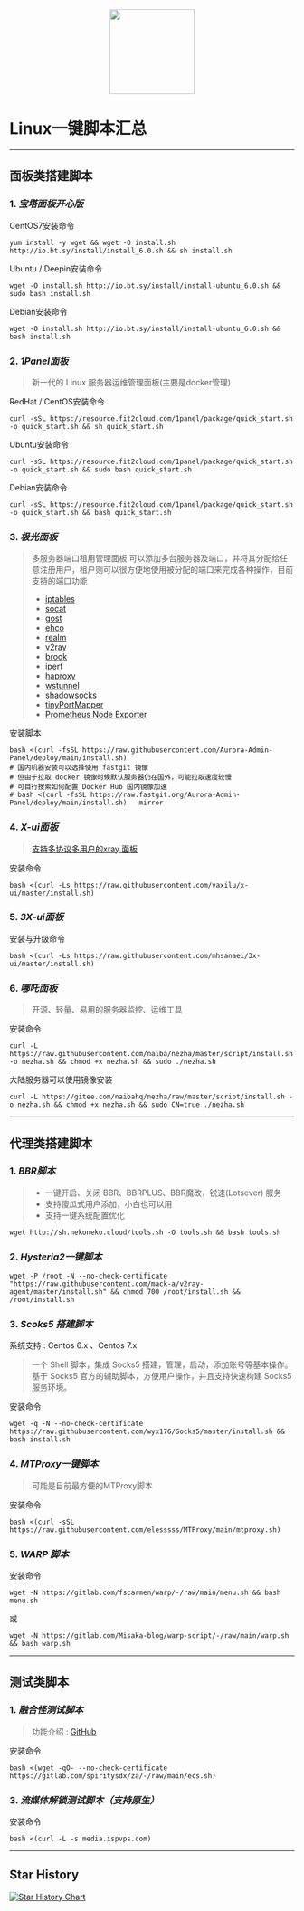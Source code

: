 
<div align=center>
<img src="https://docs.espressif.com/projects/esp-idf/zh_CN/v4.3/esp32c3/_images/linux-logo.png" width="150" height="150">
</div>

# Linux一键脚本汇总


***



## 面板类搭建脚本

### 1. *宝塔面板开心版*

CentOS7安装命令

```
yum install -y wget && wget -O install.sh http://io.bt.sy/install/install_6.0.sh && sh install.sh
```

Ubuntu / Deepin安装命令

```
wget -O install.sh http://io.bt.sy/install/install-ubuntu_6.0.sh && sudo bash install.sh
```

Debian安装命令

```
wget -O install.sh http://io.bt.sy/install/install-ubuntu_6.0.sh && bash install.sh
```

### 2. *1Panel面板*

> 新一代的 Linux 服务器运维管理面板(主要是docker管理)

RedHat / CentOS安装命令

```
curl -sSL https://resource.fit2cloud.com/1panel/package/quick_start.sh -o quick_start.sh && sh quick_start.sh
```

Ubuntu安装命令

```
curl -sSL https://resource.fit2cloud.com/1panel/package/quick_start.sh -o quick_start.sh && sudo bash quick_start.sh
```

Debian安装命令

```
curl -sSL https://resource.fit2cloud.com/1panel/package/quick_start.sh -o quick_start.sh && bash quick_start.sh
```

### 3. *极光面板*

> 多服务器端口租用管理面板,可以添加多台服务器及端口，并将其分配给任意注册用户，租户则可以很方便地使用被分配的端口来完成各种操作，目前支持的端口功能
>
> - [iptables](https://www.netfilter.org/)
> - [socat](http://www.dest-unreach.org/socat/)
> - [gost](https://github.com/ginuerzh/gost)
> - [ehco](https://github.com/Ehco1996/ehco)
> - [realm](https://github.com/zephyrchien/realm)
> - [v2ray](https://github.com/v2fly/v2ray-core)
> - [brook](https://github.com/txthinking/brook)
> - [iperf](https://iperf.fr/)
> - [haproxy](http://www.haproxy.org/)
> - [wstunnel](https://github.com/erebe/wstunnel)
> - [shadowsocks](https://github.com/shadowsocks)
> - [tinyPortMapper](https://github.com/wangyu-/tinyPortMapper)
> - [Prometheus Node Exporter](https://github.com/leishi1313/node_exporter)
>
> 

安装脚本

```
bash <(curl -fsSL https://raw.githubusercontent.com/Aurora-Admin-Panel/deploy/main/install.sh)
# 国内机器安装可以选择使用 fastgit 镜像
# 但由于拉取 docker 镜像时候默认服务器仍在国外，可能拉取速度较慢
# 可自行搜索如何配置 Docker Hub 国内镜像加速
# bash <(curl -fsSL https://raw.fastgit.org/Aurora-Admin-Panel/deploy/main/install.sh) --mirror
```

### 4.  *X-ui面板*

> [支持多协议多用户的xray 面板](https://github.com/vaxilu/x-ui)
>
> 

安装命令

```
bash <(curl -Ls https://raw.githubusercontent.com/vaxilu/x-ui/master/install.sh)
```

### 5. *3X-ui面板*

安装与升级命令

```
bash <(curl -Ls https://raw.githubusercontent.com/mhsanaei/3x-ui/master/install.sh)
```

### 6. *哪吒面板*

> 开源、轻量、易用的服务器监控、运维工具

安装命令

```
curl -L https://raw.githubusercontent.com/naiba/nezha/master/script/install.sh  -o nezha.sh && chmod +x nezha.sh && sudo ./nezha.sh
```

大陆服务器可以使用镜像安装

```
curl -L https://gitee.com/naibahq/nezha/raw/master/script/install.sh -o nezha.sh && chmod +x nezha.sh && sudo CN=true ./nezha.sh
```

***



## 代理类搭建脚本

### 1. *BBR脚本*

>* 一键开启、关闭 BBR、BBRPLUS、BBR魔改，锐速(Lotsever) 服务
>* 支持傻瓜式用户添加，小白也可以用
>* 支持一键系统配置优化

```
wget http://sh.nekoneko.cloud/tools.sh -O tools.sh && bash tools.sh
```

### 2. *Hysteria2一键脚本*

```
wget -P /root -N --no-check-certificate "https://raw.githubusercontent.com/mack-a/v2ray-agent/master/install.sh" && chmod 700 /root/install.sh && /root/install.sh
```

### 3. *Scoks5 搭建脚本*

系统支持 : Centos 6.x 、Centos 7.x

> 一个 Shell 脚本，集成 Socks5 搭建，管理，启动，添加账号等基本操作。基于 Socks5 官方的辅助脚本，方便用户操作，并且支持快速构建 Socks5 服务环境。

安装命令

```
wget -q -N --no-check-certificate https://raw.githubusercontent.com/wyx176/Socks5/master/install.sh && bash install.sh
```

### 4. *MTProxy一键脚本*

> 可能是目前最方便的MTProxy脚本

安装命令

```
bash <(curl -sSL https://raw.githubusercontent.com/elesssss/MTProxy/main/mtproxy.sh)
```

### 5. *WARP 脚本*

安装命令

```
wget -N https://gitlab.com/fscarmen/warp/-/raw/main/menu.sh && bash menu.sh
```

或

```
wget -N https://gitlab.com/Misaka-blog/warp-script/-/raw/main/warp.sh && bash warp.sh
```

***



## 测试类脚本

### 1. *融合怪测试脚本*

> 功能介绍 :  [GitHub](https://github.com/spiritLHLS/ecs/blob/main/README.md#%E8%9E%8D%E5%90%88%E6%80%AA%E5%8A%9F%E8%83%BD)

安装命令

```
bash <(wget -qO- --no-check-certificate https://gitlab.com/spiritysdx/za/-/raw/main/ecs.sh)
```

### 3. *流媒体解锁测试脚本（支持原生）*

安装命令

```
bash <(curl -L -s media.ispvps.com)
```

***



## Star History

[![Star History Chart](https://api.star-history.com/svg?repos=huajianyizou/linux_shell&type=Date)](https://star-history.com/#huajianyizou/linux_shell&Date)
